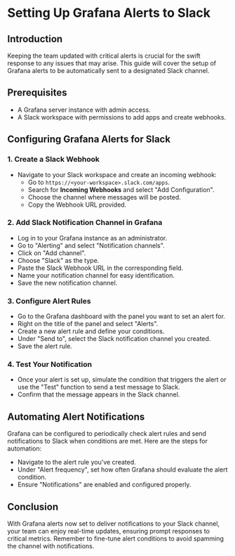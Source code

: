 # Setting Up Grafana Alerts to Slack

## Introduction

Keeping the team updated with critical alerts is crucial for the swift response to any issues that may arise. This guide will cover the setup of Grafana alerts to be automatically sent to a designated Slack channel.

## Prerequisites

- A Grafana server instance with admin access.
- A Slack workspace with permissions to add apps and create webhooks.

## Configuring Grafana Alerts for Slack

### 1. Create a Slack Webhook

- Navigate to your Slack workspace and create an incoming webhook:
  - Go to `https://<your-workspace>.slack.com/apps`.
  - Search for **Incoming Webhooks** and select "Add Configuration".
  - Choose the channel where messages will be posted.
  - Copy the Webhook URL provided.

### 2. Add Slack Notification Channel in Grafana

- Log in to your Grafana instance as an administrator.
- Go to "Alerting" and select "Notification channels".
- Click on "Add channel".
- Choose "Slack" as the type.
- Paste the Slack Webhook URL in the corresponding field.
- Name your notification channel for easy identification.
- Save the new notification channel.

### 3. Configure Alert Rules

- Go to the Grafana dashboard with the panel you want to set an alert for.
- Right on the title of the panel and select "Alerts".
- Create a new alert rule and define your conditions.
- Under "Send to", select the Slack notification channel you created.
- Save the alert rule.

### 4. Test Your Notification

- Once your alert is set up, simulate the condition that triggers the alert or use the "Test" function to send a test message to Slack.
- Confirm that the message appears in the Slack channel.

## Automating Alert Notifications

Grafana can be configured to periodically check alert rules and send notifications to Slack when conditions are met. Here are the steps for automation:

- Navigate to the alert rule you've created.
- Under "Alert frequency", set how often Grafana should evaluate the alert condition.
- Ensure "Notifications" are enabled and configured properly.

## Conclusion

With Grafana alerts now set to deliver notifications to your Slack channel, your team can enjoy real-time updates, ensuring prompt responses to critical metrics. Remember to fine-tune alert conditions to avoid spamming the channel with notifications.
